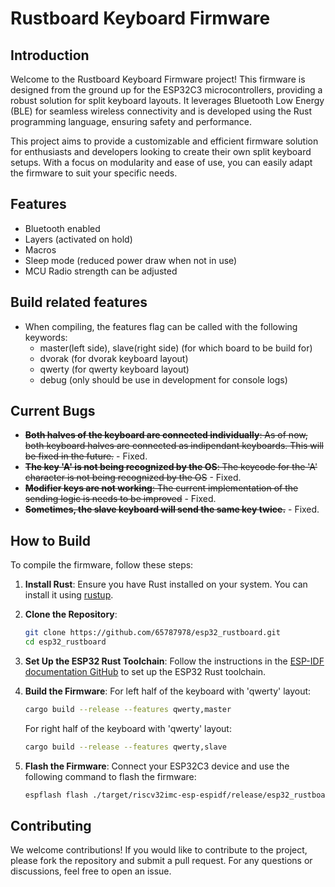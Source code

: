 # Rustboard Keyboard Firmware

## Introduction

Welcome to the Rustboard Keyboard Firmware project! This firmware is designed from the ground up for the ESP32C3 microcontrollers, providing a robust solution for split keyboard layouts. It leverages Bluetooth Low Energy (BLE) for seamless wireless connectivity and is developed using the Rust programming language, ensuring safety and performance.

This project aims to provide a customizable and efficient firmware solution for enthusiasts and developers looking to create their own split keyboard setups. With a focus on modularity and ease of use, you can easily adapt the firmware to suit your specific needs.

## Features
- Bluetooth enabled
- Layers (activated on hold)
- Macros
- Sleep mode (reduced power draw when not in use)
- MCU Radio strength can be adjusted

## Build related features
- When compiling, the features flag can be called with the following keywords:
   - master(left side), slave(right side) (for which board to be build for)
   - dvorak (for dvorak keyboard layout)
   - qwerty (for qwerty keyboard layout)
   - debug (only should be use in development for console logs)

## Current Bugs

- ~~**Both halves of the keyboard are connected individually**: As of now, both keyboard halves are connected as indipendant keyboards. This will be fixed in the future.~~ - Fixed.
- ~~**The key 'A' is not being recognized by the OS**: The keycode for the 'A' character is not being recognized by the OS~~ - Fixed.
- ~~**Modifier keys are not working**: The current implementation of the sending logic is needs to be improved~~ - Fixed.
- ~~**Sometimes, the slave keyboard will send the same key twice.**~~ - Fixed.

## How to Build

To compile the firmware, follow these steps:

1. **Install Rust**: Ensure you have Rust installed on your system. You can install it using [rustup](https://rustup.rs/).

2. **Clone the Repository**:

   ```bash
   git clone https://github.com/65787978/esp32_rustboard.git
   cd esp32_rustboard
   ```

3. **Set Up the ESP32 Rust Toolchain**: Follow the instructions in the [ESP-IDF documentation GitHub](https://github.com/esp-rs) to set up the ESP32 Rust toolchain.

4. **Build the Firmware**:
   For left half of the keyboard with 'qwerty' layout:

   ```bash
   cargo build --release --features qwerty,master
   ```

   For right half of the keyboard with 'qwerty' layout:

   ```bash
   cargo build --release --features qwerty,slave
   ```

5. **Flash the Firmware**: Connect your ESP32C3 device and use the following command to flash the firmware:
   ```bash
   espflash flash ./target/riscv32imc-esp-espidf/release/esp32_rustboard
   ```

## Contributing

We welcome contributions! If you would like to contribute to the project, please fork the repository and submit a pull request. For any questions or discussions, feel free to open an issue.
